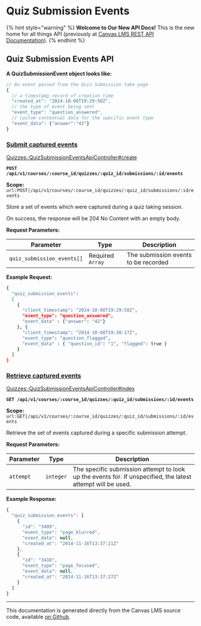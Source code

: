 # Quiz Submission Events

{% hint style="warning" %}
**Welcome to Our New API Docs!** This is the new home for all things API (previously at [Canvas LMS REST API Documentation](https://api.instructure.com)).
{% endhint %}

## Quiz Submission Events API

**A QuizSubmissionEvent object looks like:**

```js
// An event passed from the Quiz Submission take page
{
  // a timestamp record of creation time
  "created_at": "2014-10-08T19:29:58Z",
  // the type of event being sent
  "event_type": "question_answered",
  // custom contextual data for the specific event type
  "event_data": {"answer":"42"}
}
```

### [Submit captured events](#method.quizzes/quiz_submission_events_api.create) <a href="#method.quizzes-quiz_submission_events_api.create" id="method.quizzes-quiz_submission_events_api.create"></a>

[Quizzes::QuizSubmissionEventsApiController#create](https://github.com/instructure/canvas-lms/blob/master/app/controllers/quizzes/quiz_submission_events_api_controller.rb)

**`POST /api/v1/courses/:course_id/quizzes/:quiz_id/submissions/:id/events`**

**Scope:** `url:POST|/api/v1/courses/:course_id/quizzes/:quiz_id/submissions/:id/events`

Store a set of events which were captured during a quiz taking session.

On success, the response will be 204 No Content with an empty body.

**Request Parameters:**

| Parameter                  | Type             | Description                          |
| -------------------------- | ---------------- | ------------------------------------ |
| `quiz_submission_events[]` | Required `Array` | The submission events to be recorded |

**Example Request:**

```bash
{
  "quiz_submission_events":
  [
    {
      "client_timestamp": "2014-10-08T19:29:58Z",
      "event_type": "question_answered",
      "event_data" : {"answer": "42"}
    }, {
      "client_timestamp": "2014-10-08T19:30:17Z",
      "event_type": "question_flagged",
      "event_data" : { "question_id": "1", "flagged": true }
    }
  ]
}
```

### [Retrieve captured events](#method.quizzes/quiz_submission_events_api.index) <a href="#method.quizzes-quiz_submission_events_api.index" id="method.quizzes-quiz_submission_events_api.index"></a>

[Quizzes::QuizSubmissionEventsApiController#index](https://github.com/instructure/canvas-lms/blob/master/app/controllers/quizzes/quiz_submission_events_api_controller.rb)

**`GET /api/v1/courses/:course_id/quizzes/:quiz_id/submissions/:id/events`**

**Scope:** `url:GET|/api/v1/courses/:course_id/quizzes/:quiz_id/submissions/:id/events`

Retrieve the set of events captured during a specific submission attempt.

**Request Parameters:**

| Parameter | Type      | Description                                                                                                 |
| --------- | --------- | ----------------------------------------------------------------------------------------------------------- |
| `attempt` | `integer` | The specific submission attempt to look up the events for. If unspecified, the latest attempt will be used. |

**Example Response:**

```js
{
  "quiz_submission_events": [
    {
      "id": "3409",
      "event_type": "page_blurred",
      "event_data": null,
      "created_at": "2014-11-16T13:37:21Z"
    },
    {
      "id": "3410",
      "event_type": "page_focused",
      "event_data": null,
      "created_at": "2014-11-16T13:37:27Z"
    }
  ]
}
```

---

This documentation is generated directly from the Canvas LMS source code, available [on Github](https://github.com/instructure/canvas-lms).
